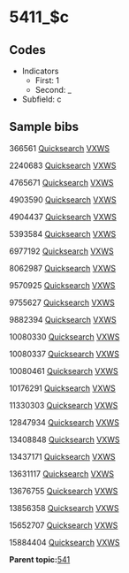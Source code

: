 # 5411\_$c

## Codes

-   Indicators
    -   First: 1
    -   Second: \_
-   Subfield: c

## Sample bibs

366561 [Quicksearch](https://search.library.yale.edu/catalog/366561) [VXWS](http://prodorbis.library.yale.edu:7014/vxws/GetHoldingsService?bibId=366561)

2240683 [Quicksearch](https://search.library.yale.edu/catalog/2240683) [VXWS](http://prodorbis.library.yale.edu:7014/vxws/GetHoldingsService?bibId=2240683)

4765671 [Quicksearch](https://search.library.yale.edu/catalog/4765671) [VXWS](http://prodorbis.library.yale.edu:7014/vxws/GetHoldingsService?bibId=4765671)

4903590 [Quicksearch](https://search.library.yale.edu/catalog/4903590) [VXWS](http://prodorbis.library.yale.edu:7014/vxws/GetHoldingsService?bibId=4903590)

4904437 [Quicksearch](https://search.library.yale.edu/catalog/4904437) [VXWS](http://prodorbis.library.yale.edu:7014/vxws/GetHoldingsService?bibId=4904437)

5393584 [Quicksearch](https://search.library.yale.edu/catalog/5393584) [VXWS](http://prodorbis.library.yale.edu:7014/vxws/GetHoldingsService?bibId=5393584)

6977192 [Quicksearch](https://search.library.yale.edu/catalog/6977192) [VXWS](http://prodorbis.library.yale.edu:7014/vxws/GetHoldingsService?bibId=6977192)

8062987 [Quicksearch](https://search.library.yale.edu/catalog/8062987) [VXWS](http://prodorbis.library.yale.edu:7014/vxws/GetHoldingsService?bibId=8062987)

9570925 [Quicksearch](https://search.library.yale.edu/catalog/9570925) [VXWS](http://prodorbis.library.yale.edu:7014/vxws/GetHoldingsService?bibId=9570925)

9755627 [Quicksearch](https://search.library.yale.edu/catalog/9755627) [VXWS](http://prodorbis.library.yale.edu:7014/vxws/GetHoldingsService?bibId=9755627)

9882394 [Quicksearch](https://search.library.yale.edu/catalog/9882394) [VXWS](http://prodorbis.library.yale.edu:7014/vxws/GetHoldingsService?bibId=9882394)

10080330 [Quicksearch](https://search.library.yale.edu/catalog/10080330) [VXWS](http://prodorbis.library.yale.edu:7014/vxws/GetHoldingsService?bibId=10080330)

10080337 [Quicksearch](https://search.library.yale.edu/catalog/10080337) [VXWS](http://prodorbis.library.yale.edu:7014/vxws/GetHoldingsService?bibId=10080337)

10080461 [Quicksearch](https://search.library.yale.edu/catalog/10080461) [VXWS](http://prodorbis.library.yale.edu:7014/vxws/GetHoldingsService?bibId=10080461)

10176291 [Quicksearch](https://search.library.yale.edu/catalog/10176291) [VXWS](http://prodorbis.library.yale.edu:7014/vxws/GetHoldingsService?bibId=10176291)

11330303 [Quicksearch](https://search.library.yale.edu/catalog/11330303) [VXWS](http://prodorbis.library.yale.edu:7014/vxws/GetHoldingsService?bibId=11330303)

12847934 [Quicksearch](https://search.library.yale.edu/catalog/12847934) [VXWS](http://prodorbis.library.yale.edu:7014/vxws/GetHoldingsService?bibId=12847934)

13408848 [Quicksearch](https://search.library.yale.edu/catalog/13408848) [VXWS](http://prodorbis.library.yale.edu:7014/vxws/GetHoldingsService?bibId=13408848)

13437171 [Quicksearch](https://search.library.yale.edu/catalog/13437171) [VXWS](http://prodorbis.library.yale.edu:7014/vxws/GetHoldingsService?bibId=13437171)

13631117 [Quicksearch](https://search.library.yale.edu/catalog/13631117) [VXWS](http://prodorbis.library.yale.edu:7014/vxws/GetHoldingsService?bibId=13631117)

13676755 [Quicksearch](https://search.library.yale.edu/catalog/13676755) [VXWS](http://prodorbis.library.yale.edu:7014/vxws/GetHoldingsService?bibId=13676755)

13856358 [Quicksearch](https://search.library.yale.edu/catalog/13856358) [VXWS](http://prodorbis.library.yale.edu:7014/vxws/GetHoldingsService?bibId=13856358)

15652707 [Quicksearch](https://search.library.yale.edu/catalog/15652707) [VXWS](http://prodorbis.library.yale.edu:7014/vxws/GetHoldingsService?bibId=15652707)

15884404 [Quicksearch](https://search.library.yale.edu/catalog/15884404) [VXWS](http://prodorbis.library.yale.edu:7014/vxws/GetHoldingsService?bibId=15884404)

**Parent topic:**[541](../../tags/541/541.md)

